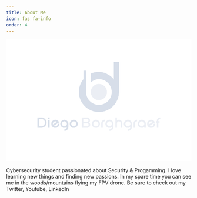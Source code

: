 ```yaml
---
title: About Me
icon: fas fa-info
order: 4
---
```


![header](https://raw.githubusercontent.com/HuskyFTW/HuskyFTW.github.io/master/home_logo.png)


Cybersecurity student passionated about Security & Progamming. I love learning new things and finding new passions. In my spare time you can see me in the woods/mountains flying my FPV drone. Be sure to check out my Twitter, Youtube, LinkedIn


